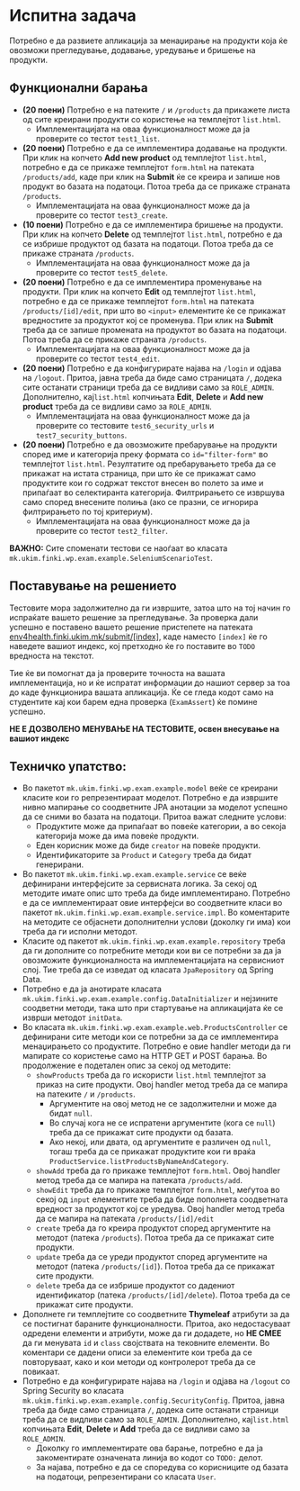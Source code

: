 # Испитна задача

Потребно е да развиете апликација за менаџирање на продукти која ќе овозможи прегледување, додавање, уредување и бришење 
на продукти. 

## Функционални барања

- **(20 поени)** Потребно е на патеките `/` и `/products` да прикажете листа од сите креирани продукти со користење на 
темплејтот `list.html`. 
  - Имплементацијата на оваа функционалност може да ја проверите со тестот `test1_list`.  
- **(20 поени)** Потребно е да се  имплементира додавање на продукти. При клик на копчето **Add new product** од темплејтот
`list.html`, потребно е да се прикаже темплејтот `form.html` на патеката `/products/add`, каде при клик на **Submit** ќе
се креира и запише нов продукт во базата на податоци. Потоа треба да се прикаже страната `/products`.
  - Имплементацијата на оваа функционалност може да ја проверите со тестот `test3_create`.    
- **(10 поени)** Потребно е да се  имплементира бришење на продукти. При клик на копчето **Delete** од темплејтот
`list.html`, потребно е да се избрише продуктот од базата на податоци. Потоа треба да се прикаже страната `/products`.
  - Имплементацијата на оваа функционалност може да ја проверите со тестот `test5_delete`.
- **(20 поени)** Потребно е да се  имплементира променување на продукти. При клик на копчето **Edit** од темплејтот
`list.html`, потребно е да се прикаже темплејтот `form.html` на патеката `/products/[id]/edit`, при што во `<input>` 
елементите ќе се прикажат вредностите за продуктот кој се променува. При клик на **Submit** треба да се запише промената 
на продуктот во базата на податоци. Потоа треба да се прикаже страната `/products`.
  - Имплементацијата на оваа функционалност може да ја проверите со тестот `test4_edit`.  
- **(20 поени)** Потребно е да конфигурирате најава на `/login` и одјава на `/logout`. Притоа, јавна треба да биде само 
страницата `/`, додека сите останати страници треба да се видливи само за `ROLE_ADMIN`. Дополнително, кај`list.html` 
копчињата **Edit**, **Delete** и **Add new product** треба да се видливи само за `ROLE_ADMIN`.
  - Имплементацијата на оваа функционалност може да ја проверите со тестовите `test6_security_urls` и `test7_security_buttons`. 
- **(20 поени)** Потребно е да овозможите пребарување на продукти според име и категорија преку формата со `id="filter-form"` 
во темплејтот `list.html`. Резултатите од пребарувањето треба да се прикажат на истата страница, при што ќе се прикажат 
само продуктите кои го содржат текстот внесен во полето за име и припаѓаат во селектиранта категорија. Филтрирањето се 
извршува само според внесените полиња (ако се празни, се игнорира филтрирањето по тој критериум).  
  - Имплементацијата на оваа функционалност може да ја проверите со тестот `test2_filter`. 

**ВАЖНО:** Сите споменати тестови се наоѓаат во класата `mk.ukim.finki.wp.exam.example.SeleniumScenarioTest`.


## Поставување на решението
Тестовите мора задолжително да ги извршите, затоа што на тој начин го испраќате вашето решение за прегледување. За проверка
дали успешно е поставено вашето решение пристепете на патеката [env4health.finki.ukim.mk/submit/[index]](http://env4health.finki.ukim.mk/submit/index), 
каде наместо `[index]` ќе го наведете вашиот индекс, кој претходно ќе го поставите во `TODO` вредноста на текстот. 

Тие ќе ви помогнат да ја проверите точноста на вашата имплементација, но и ќе испратат информации до нашиот сервер за тоа 
до каде функционира вашата апликација. Ќе се гледа кодот само на студентите кај кои барем една проверка (`ExamAssert`) 
ќе помине успешно. 

**НЕ Е ДОЗВОЛЕНО МЕНУВАЊЕ НА ТЕСТОВИТЕ, освен внесување на вашиот индекс**

## Техничко упатство: 
- Во пакетот `mk.ukim.finki.wp.exam.example.model` веќе се креирани класите кои го репрезентираат моделот. 
Потребно е да извршите нивно мапирање со соодветните JPA анотации за моделот успешно да се сними во базата на податоци. 
Притоа важат следните услови: 
  - Продуктите може да припаѓаат во повеќе категории, а во секоја категорија може да има повеќе продукти.
  - Еден корисник може да биде `creator` на повеќе продукти. 
  - Идентификаторите за `Product` и `Category` треба да бидат генерирани. 
- Во пакетот `mk.ukim.finki.wp.exam.example.service` се веќе дефинирани интерфејсите за сервисната логика. 
За секој од методите имате опис што треба да биде имплементирано. Потребно е да се имплементираат овие интерфејси во 
соодветните класи во пакетот `mk.ukim.finki.wp.exam.example.service.impl`. Во коментарите на методите се објаснети 
дополнителни услови (доколку ги има) кои треба да ги исполни методот. 
- Класите од пакетот `mk.ukim.finki.wp.exam.example.repository` треба да ги дополните со потребните методи 
кои ви се потребни за да ја овозможите функционалноста на имплементацијата на сервисниот слој. Тие треба да се изведат 
од класата `JpaRepository` од Spring Data. 
- Потребно е да ја анотирате класата `mk.ukim.finki.wp.exam.example.config.DataInitializer` и нејзините 
соодветни методи, така што при стартување на апликацијата ќе се изврши методот `initData`.
- Во класата `mk.ukim.finki.wp.exam.example.web.ProductsController` се дефинирани сите методи кои се 
потребни за да се имплементира менаџирањето со продуктите. Потребно е овие handler методи да ги мапирате со користење 
само на HTTP GET и POST барања. Во продолжение е подетален опис за секој од методите:  
     - `showProducts` треба да го искористи `list.html` темплејтот за приказ на сите продукти. Овој handler метод треба да 
     се мапира на патеките `/` и `/products`. 
       - Аргументите на овој метод не се задолжителни и може да бидат `null`. 
       - Во случај кога не се испратени аргументите (кога се `null`) треба да се прикажат сите продукти од базата. 
       - Ако некој, или двата, од аргументите е различен од `null`, тогаш треба да се прикажат продуктите кои ги враќа 
       `ProductService.listProductsByNameAndCategory`.  
     - `showAdd` треба да го прикаже темплејтот `form.html`. Овој handler метод треба да се мапира на патеката `/products/add`. 
     - `showEdit` треба да го прикаже темплејтот `form.html`, меѓутоа во секој од `input` елементите треба да биде пополнета 
     соодветната вредност за продуктот кој се уредува. Овој handler метод треба да се мапира на патеката `/products/[id]/edit`
     - `create` треба да го креира продуктот според аргументите на методот (патека `/products`). Потоа треба да се прикажат сите продукти.
     - `update` треба да се уреди продуктот според аргументите на методот (патека `/products/[id]`). Потоа треба да се прикажат сите продукти.
     - `delete` треба да се избрише продуктот со дадениот идентификатор (патека `/products/[id]/delete`). Потоа треба да се прикажат сите продукти. 
 - Дополнете ги темплејтите со соодветните **Thymeleaf** атрибути за да се постигнат бараните функционалности. 
Притоа, ако недостасуваат одредени елементи и атрибути, може да ги додадете, но **НЕ СМЕЕ** да ги менувата `id` и 
`class` својствата на тековните елементи. Во коментари се дадени описи за елементите кои треба да се повторуваат, како 
и кои методи од контролерот треба да се повикаат.   
 - Потребно е да конфигурирате најава на `/login` и одјава на `/logout` со Spring Security во класата 
`mk.ukim.finki.wp.exam.example.config.SecurityConfig`. Притоа, јавна треба да биде само страницата `/`, додека сите 
останати страници треба да се видливи само за `ROLE_ADMIN`. Дополнително, кај`list.html` копчињата **Edit**, **Delete** 
и **Add** треба да се видливи само за `ROLE_ADMIN`.
    - Доколку го имплементирате ова барање, потребно е да ја закоментирате означената линија во кодот со `TODO:` делот.
    - За најава, потребно е да се споредува со корисниците од базата на податоци, репрезентирани со класата `User`. 
 
